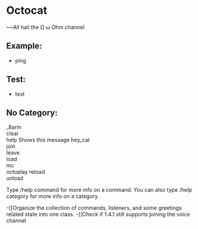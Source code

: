 # Octocat
~~All hail the Ω ω Ohm channel

## Example:
  - ping     
## Test:
  - test     
## No Category:
  _8arm    
  clear    
  help     Shows this message
  hey_cat  
  join     
  leave    
  load     
  mc       
  octoplay 
  reload   
  unload   

Type /help command for more info on a command.
You can also type /help category for more info on a category.

-[]Organize the collection of commands, listeners, and some greetings related state into one class. 
-[]Check if 1.4.1 still supports joining the voice channel
